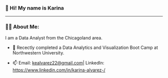 ### 👋 Hi! My name is Karina
---

### 👩‍💻 About Me: 

I am a Data Analyst from the Chicagoland area. 

- 📘 Recectly completed a Data Analytics and Visualization Boot Camp at Northwestern University.

- 📫 Email: kealvarez22@gmail.com| LinkedIn: https://www.linkedin.com/in/karina-alvarez-/



<!--
**kealvarez/kealvarez** is a ✨ _special_ ✨ repository because its `README.md` (this file) appears on your GitHub profile.

Here are some ideas to get you started:

- 🔭 I’m currently working on ...
- 🌱 I’m currently learning ...
- 👯 I’m looking to collaborate on ...
- 🤔 I’m looking for help with ...
- 💬 Ask me about ...
- 📫 How to reach me: ...
- 😄 Pronouns: ...
- ⚡ Fun fact: ...
-->
